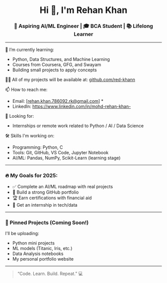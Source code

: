 <h1 align="center">Hi 👋, I'm Rehan Khan</h1>
<h3 align="center">🚀 Aspiring AI/ML Engineer | 🎓 BCA Student | 📚 Lifelong Learner</h3>

---

🌱 I’m currently learning:
- Python, Data Structures, and Machine Learning
- Courses from Coursera, GFG, and Swayam
- Building small projects to apply concepts

👨‍💻 All of my projects will be available at: [github.com/red-khann](https://github.com/red-khann)

📫 How to reach me:
- Email: [rehan.khan.786092.rk@gmail.com] *
- LinkedIn: https://www.linkedin.com/in/mohd-rehan-khan-

💼 Looking for:
- Internships or remote work related to Python / AI / Data Science

🛠️ Skills I'm working on:
- Programming: Python, C
- Tools: Git, GitHub, VS Code, Jupyter Notebook
- AI/ML: Pandas, NumPy, Scikit-Learn (learning stage)

---

### 🔥 My Goals for 2025:
- ✅ Complete an AI/ML roadmap with real projects
- 🚀 Build a strong GitHub portfolio
- 🏆 Earn certifications with financial aid
- 🤝 Get an internship in tech/data

---

### 📌 Pinned Projects (Coming Soon!)
I'll be uploading:
- Python mini projects
- ML models (Titanic, Iris, etc.)
- Data Analysis notebooks
- My personal portfolio website

---

> “Code. Learn. Build. Repeat.” 💻
